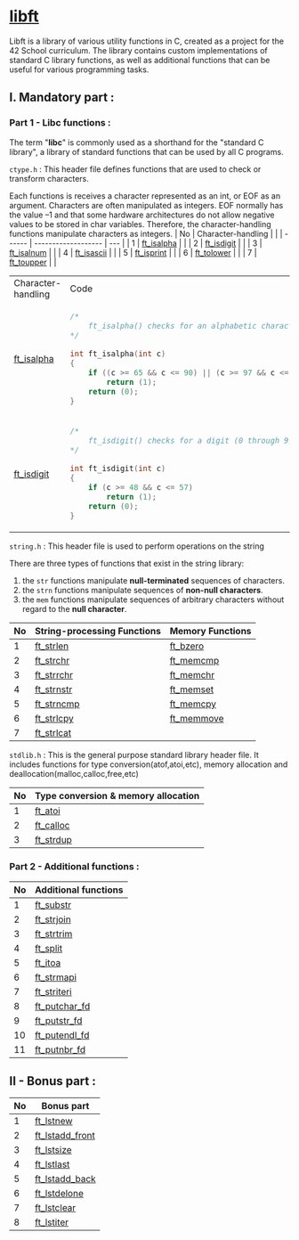 # [libft](https://github.com/zakelhajoui/libft/blob/main/en.subject.pdf)
Libft is a library of various utility functions in C, created as a project for the 42 School curriculum. The library contains custom implementations of standard C library functions, as well as additional functions that can be useful for various programming tasks.




## I. Mandatory part : 
### Part 1 - Libc functions :
The term "**libc**" is commonly used as a shorthand for the "standard C library", a library of standard functions that can be used by all C programs.

```ctype.h``` : This header file defines functions that are used to check or transform characters.

Each functions is receives a character represented as an int, or EOF as an argument. Characters are often manipulated as integers.
EOF normally has the value –1 and that some hardware architectures do not allow negative values to be stored in char variables. Therefore, the character-handling functions manipulate characters as integers.
| No     | Character-handling  |   |
| ------ | ------------------- |  --- |
| 1      | [ft_isalpha](https://github.com/zakelhajoui/libft/blob/main/ft_isalpha.c)      |  |
| 2      | [ft_isdigit](https://github.com/zakelhajoui/libft/blob/main/ft_isdigit.c)      |   |
| 3      | [ft_isalnum](https://github.com/zakelhajoui/libft/blob/main/ft_isalnum.c)      |   |
| 4      | [ft_isascii](https://github.com/zakelhajoui/libft/blob/main/ft_isascii.c)      |   |
| 5      | [ft_isprint](https://github.com/zakelhajoui/libft/blob/main/ft_isprint.c)      |   |
| 6      | [ft_tolower](https://github.com/zakelhajoui/libft/blob/main/ft_tolower.c)      |   |
| 7      | [ft_toupper](https://github.com/zakelhajoui/libft/blob/main/ft_toupper.c)      |  |


<table>
<tr>
<td> Character-handling  </td> <td> Code </td>
</tr>
<tr>
<td> 
 
[ft_isalpha](https://github.com/zakelhajoui/libft/blob/main/ft_isalpha.c)  

</td>
<td>

```c
/*
	ft_isalpha() checks for an alphabetic character
*/

int	ft_isalpha(int c)
{
	if ((c >= 65 && c <= 90) || (c >= 97 && c <= 122))
		return (1);
	return (0);
}
```

</td>
</tr>

<tr>
<td> 
 
[ft_isdigit](https://github.com/zakelhajoui/libft/blob/main/ft_isdigit.c)

</td>
<td>

```c
/*
	ft_isdigit() checks for a digit (0 through 9).
*/

int	ft_isdigit(int c)
{
	if (c >= 48 && c <= 57)
		return (1);
	return (0);
}
```

</td>
</tr>




</table>

```string.h``` : This header file is used to perform operations on the string

There are three types of functions that exist in the string library:
1. the `str` functions manipulate **null-terminated** sequences of characters.
2. the `strn` functions manipulate sequences of **non-null characters**.
3. the `mem` functions manipulate sequences of arbitrary characters without regard to the **null character**.

| No     | String-processing Functions  |  Memory Functions |
| ------ | ------------------- | -------------- |
| 1      | [ft_strlen](https://github.com/zakelhajoui/libft/blob/main/ft_strlen.c)        | [ft_bzero](https://github.com/zakelhajoui/libft/blob/main/ft_bzero.c) |
| 2      | [ft_strchr](https://github.com/zakelhajoui/libft/blob/main/ft_strchr.c)        | [ft_memcmp](https://github.com/zakelhajoui/libft/blob/main/ft_memcmp.c) |
| 3      | [ft_strrchr](https://github.com/zakelhajoui/libft/blob/main/ft_strrchr.c)      | [ft_memchr](https://github.com/zakelhajoui/libft/blob/main/ft_memchr.c) |
| 4      | [ft_strnstr](https://github.com/zakelhajoui/libft/blob/main/ft_strnstr.c)      | [ft_memset](https://github.com/zakelhajoui/libft/blob/main/ft_memset.c) |
| 5      | [ft_strncmp](https://github.com/zakelhajoui/libft/blob/main/ft_strncmp.c)      | [ft_memcpy](https://github.com/zakelhajoui/libft/blob/main/ft_memcpy.c) |
| 6      | [ft_strlcpy](https://github.com/zakelhajoui/libft/blob/main/ft_strlcpy.c)      | [ft_memmove](https://github.com/zakelhajoui/libft/blob/main/ft_memmove.c) |
| 7      | [ft_strlcat](https://github.com/zakelhajoui/libft/blob/main/ft_strlcat.c)      | |

```stdlib.h``` : This is the general purpose standard library header file. It includes functions for type conversion(atof,atoi,etc), memory allocation and deallocation(malloc,calloc,free,etc)

| No     | Type conversion & memory allocation   |
| ------ | ------------------- |
| 1      | [ft_atoi](https://github.com/zakelhajoui/libft/blob/main/ft_atoi.c)      |
| 2      | [ft_calloc](https://github.com/zakelhajoui/libft/blob/main/ft_calloc.c)      |
| 3      | [ft_strdup](https://github.com/zakelhajoui/libft/blob/main/ft_strdup.c)      |

  ### Part 2 - Additional functions :
  
  | No     | Additional functions |
| ------ | ------------------- |
| 1      | [ft_substr](https://github.com/zakelhajoui/libft/blob/main/ft_substr.c)      |
| 2      | [ft_strjoin](https://github.com/zakelhajoui/libft/blob/main/ft_strjoin.c)    |
| 3      | [ft_strtrim](https://github.com/zakelhajoui/libft/blob/main/ft_strtrim.c)    |
| 4      | [ft_split](https://github.com/zakelhajoui/libft/blob/main/ft_split.c)        |
| 5      | [ft_itoa](https://github.com/zakelhajoui/libft/blob/main/ft_itoa.c)          |
| 6      | [ft_strmapi](https://github.com/zakelhajoui/libft/blob/main/ft_strmapi.c)    |
| 7      | [ft_striteri](https://github.com/zakelhajoui/libft/blob/main/ft_striteri.c)  |
| 8      | [ft_putchar_fd](https://github.com/zakelhajoui/libft/blob/main/ft_putchar_fd.c)   |
| 9      | [ft_putstr_fd](https://github.com/zakelhajoui/libft/blob/main/ft_putstr_fd.c)     |
| 10      | [ft_putendl_fd](https://github.com/zakelhajoui/libft/blob/main/ft_putendl_fd.c)  |
| 11      | [ft_putnbr_fd](https://github.com/zakelhajoui/libft/blob/main/ft_putnbr_fd.c)    |

## II - Bonus part :

  | No     | Bonus part |
| ------ | ------------------- |
| 1      | [ft_lstnew](https://github.com/zakelhajoui/libft/blob/main/ft_lstnew.c) |
| 2      | [ft_lstadd_front](https://github.com/zakelhajoui/libft/blob/main/ft_lstadd_front.c)    |
| 3      | [ft_lstsize](https://github.com/zakelhajoui/libft/blob/main/ft_lstsize.c)   |
| 4      | [ft_lstlast](https://github.com/zakelhajoui/libft/blob/main/ft_lstlast.c)        |
| 5      | [ft_lstadd_back](https://github.com/zakelhajoui/libft/blob/main/ft_lstadd_back.c)          |
| 6      | [ft_lstdelone](https://github.com/zakelhajoui/libft/blob/main/ft_lstdelone.c)    |
| 7      | [ft_lstclear](https://github.com/zakelhajoui/libft/blob/main/ft_lstclear.c)  |
| 8      | [ft_lstiter](https://github.com/zakelhajoui/libft/blob/main/ft_lstiter.c)   |



